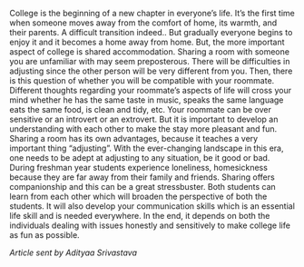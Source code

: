 <!-- TITLE: Roomie -->
<!-- SUBTITLE: -->

College is the beginning of a new chapter in everyone’s life. It’s the first time when someone moves away from the comfort of home, its warmth, and their parents. A difficult transition indeed.. But gradually everyone begins to enjoy it and it becomes a home away from home. But, the more important aspect of college is shared accommodation. Sharing a room with someone you are unfamiliar with may seem preposterous. There will be difficulties in adjusting since the other person will be very different from you. Then, there is this question of whether you will be compatible with your roommate. Different thoughts regarding your roommate’s aspects of life will cross your mind whether he has the same taste in music, speaks the same language eats the same food, is clean and tidy, etc. Your roommate can be over sensitive or an introvert or an extrovert. But it is important to develop an understanding with each other to make the stay more pleasant and fun. Sharing a room has its own advantages, because it teaches a very important thing “adjusting”. With the ever-changing landscape in this era, one needs to be adept at adjusting to any situation, be it good or bad. During freshman year students experience loneliness, homesickness because they are far away from their family and friends. Sharing offers companionship and this can be a great stressbuster. Both students can learn from each other which will broaden the perspective of both the students. It will also develop your communication skills which is an essential life skill and is needed everywhere. In the end, it depends on both the individuals dealing with issues honestly and sensitively to make college life as fun as possible.

*Article sent by Adityaa Srivastava*